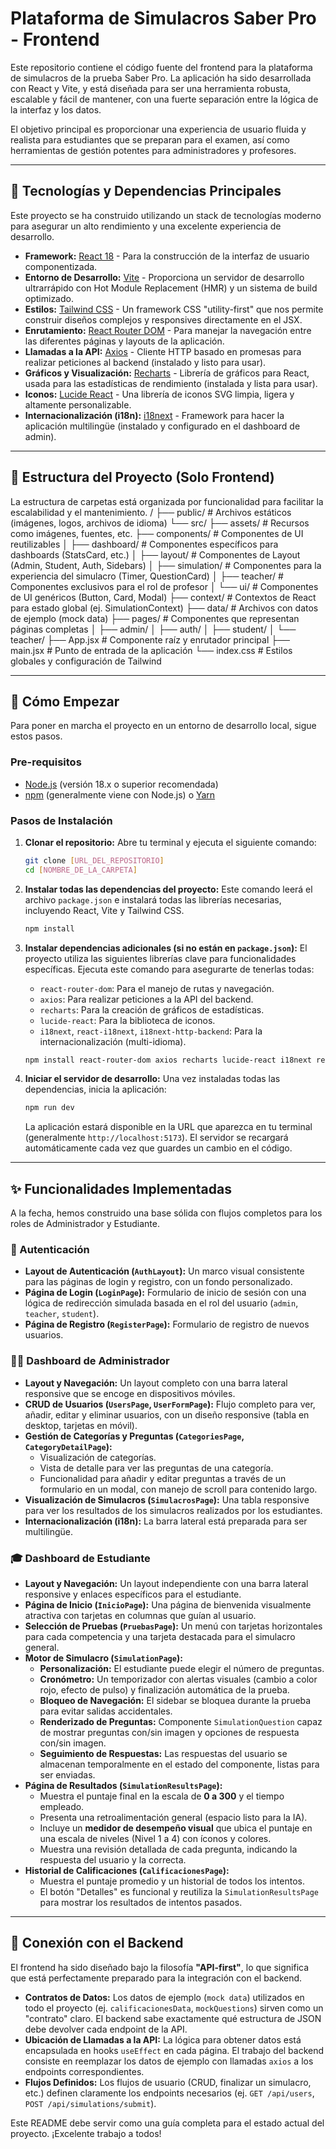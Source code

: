 # Plataforma de Simulacros Saber Pro - Frontend

Este repositorio contiene el código fuente del frontend para la plataforma de simulacros de la prueba Saber Pro. La aplicación ha sido desarrollada con React y Vite, y está diseñada para ser una herramienta robusta, escalable y fácil de mantener, con una fuerte separación entre la lógica de la interfaz y los datos.

El objetivo principal es proporcionar una experiencia de usuario fluida y realista para estudiantes que se preparan para el examen, así como herramientas de gestión potentes para administradores y profesores.

---

## 🚀 Tecnologías y Dependencias Principales

Este proyecto se ha construido utilizando un stack de tecnologías moderno para asegurar un alto rendimiento y una excelente experiencia de desarrollo.

*   **Framework:** [React 18](https://react.dev/) - Para la construcción de la interfaz de usuario componentizada.
*   **Entorno de Desarrollo:** [Vite](https://vitejs.dev/) - Proporciona un servidor de desarrollo ultrarrápido con Hot Module Replacement (HMR) y un sistema de build optimizado.
*   **Estilos:** [Tailwind CSS](https://tailwindcss.com/) - Un framework CSS "utility-first" que nos permite construir diseños complejos y responsives directamente en el JSX.
*   **Enrutamiento:** [React Router DOM](https://reactrouter.com/) - Para manejar la navegación entre las diferentes páginas y layouts de la aplicación.
*   **Llamadas a la API:** [Axios](https://axios-http.com/) - Cliente HTTP basado en promesas para realizar peticiones al backend (instalado y listo para usar).
*   **Gráficos y Visualización:** [Recharts](https://recharts.org/) - Librería de gráficos para React, usada para las estadísticas de rendimiento (instalada y lista para usar).
*   **Iconos:** [Lucide React](https://lucide.dev/) - Una librería de iconos SVG limpia, ligera y altamente personalizable.
*   **Internacionalización (i18n):** [i18next](https://www.i18next.com/) - Framework para hacer la aplicación multilingüe (instalado y configurado en el dashboard de admin).

---

## 📂 Estructura del Proyecto (Solo Frontend)

La estructura de carpetas está organizada por funcionalidad para facilitar la escalabilidad y el mantenimiento.
/
├── public/ # Archivos estáticos (imágenes, logos, archivos de idioma)
└── src/
├── assets/ # Recursos como imágenes, fuentes, etc.
├── components/ # Componentes de UI reutilizables
│ ├── dashboard/ # Componentes específicos para dashboards (StatsCard, etc.)
│ ├── layout/ # Componentes de Layout (Admin, Student, Auth, Sidebars)
│ ├── simulation/ # Componentes para la experiencia del simulacro (Timer, QuestionCard)
│ ├── teacher/ # Componentes exclusivos para el rol de profesor
│ └── ui/ # Componentes de UI genéricos (Button, Card, Modal)
├── context/ # Contextos de React para estado global (ej. SimulationContext)
├── data/ # Archivos con datos de ejemplo (mock data)
├── pages/ # Componentes que representan páginas completas
│ ├── admin/
│ ├── auth/
│ ├── student/
│ └── teacher/
├── App.jsx # Componente raíz y enrutador principal
├── main.jsx # Punto de entrada de la aplicación
└── index.css # Estilos globales y configuración de Tailwind


---

## 🏁 Cómo Empezar

Para poner en marcha el proyecto en un entorno de desarrollo local, sigue estos pasos.

### Pre-requisitos

-   [Node.js](https://nodejs.org/) (versión 18.x o superior recomendada)
-   [npm](https://www.npmjs.com/) (generalmente viene con Node.js) o [Yarn](https://yarnpkg.com/)

### Pasos de Instalación

1.  **Clonar el repositorio:**
    Abre tu terminal y ejecuta el siguiente comando:
    ```bash
    git clone [URL_DEL_REPOSITORIO]
    cd [NOMBRE_DE_LA_CARPETA]
    ```

2.  **Instalar todas las dependencias del proyecto:**
    Este comando leerá el archivo `package.json` e instalará todas las librerías necesarias, incluyendo React, Vite y Tailwind CSS.
    ```bash
    npm install
    ```

3.  **Instalar dependencias adicionales (si no están en `package.json`):**
    El proyecto utiliza las siguientes librerías clave para funcionalidades específicas. Ejecuta este comando para asegurarte de tenerlas todas:

    *   `react-router-dom`: Para el manejo de rutas y navegación.
    *   `axios`: Para realizar peticiones a la API del backend.
    *   `recharts`: Para la creación de gráficos de estadísticas.
    *   `lucide-react`: Para la biblioteca de iconos.
    *   `i18next`, `react-i18next`, `i18next-http-backend`: Para la internacionalización (multi-idioma).

    ```bash
    npm install react-router-dom axios recharts lucide-react i18next react-i18next i18next-http-backend
    ```

4.  **Iniciar el servidor de desarrollo:**
    Una vez instaladas todas las dependencias, inicia la aplicación:
    ```bash
    npm run dev
    ```

    La aplicación estará disponible en la URL que aparezca en tu terminal (generalmente `http://localhost:5173`). El servidor se recargará automáticamente cada vez que guardes un cambio en el código.

---

## ✨ Funcionalidades Implementadas

A la fecha, hemos construido una base sólida con flujos completos para los roles de Administrador y Estudiante.

### 🔑 Autenticación
*   **Layout de Autenticación (`AuthLayout`):** Un marco visual consistente para las páginas de login y registro, con un fondo personalizado.
*   **Página de Login (`LoginPage`):** Formulario de inicio de sesión con una lógica de redirección simulada basada en el rol del usuario (`admin`, `teacher`, `student`).
*   **Página de Registro (`RegisterPage`):** Formulario de registro de nuevos usuarios.

### 👨‍💻 Dashboard de Administrador
*   **Layout y Navegación:** Un layout completo con una barra lateral responsive que se encoge en dispositivos móviles.
*   **CRUD de Usuarios (`UsersPage`, `UserFormPage`):** Flujo completo para ver, añadir, editar y eliminar usuarios, con un diseño responsive (tabla en desktop, tarjetas en móvil).
*   **Gestión de Categorías y Preguntas (`CategoriesPage`, `CategoryDetailPage`):**
    *   Visualización de categorías.
    *   Vista de detalle para ver las preguntas de una categoría.
    *   Funcionalidad para añadir y editar preguntas a través de un formulario en un modal, con manejo de scroll para contenido largo.
*   **Visualización de Simulacros (`SimulacrosPage`):** Una tabla responsive para ver los resultados de los simulacros realizados por los estudiantes.
*   **Internacionalización (i18n):** La barra lateral está preparada para ser multilingüe.

### 🎓 Dashboard de Estudiante
*   **Layout y Navegación:** Un layout independiente con una barra lateral responsive y enlaces específicos para el estudiante.
*   **Página de Inicio (`InicioPage`):** Una página de bienvenida visualmente atractiva con tarjetas en columnas que guían al usuario.
*   **Selección de Pruebas (`PruebasPage`):** Un menú con tarjetas horizontales para cada competencia y una tarjeta destacada para el simulacro general.
*   **Motor de Simulacro (`SimulationPage`):**
    *   **Personalización:** El estudiante puede elegir el número de preguntas.
    *   **Cronómetro:** Un temporizador con alertas visuales (cambio a color rojo, efecto de pulso) y finalización automática de la prueba.
    *   **Bloqueo de Navegación:** El sidebar se bloquea durante la prueba para evitar salidas accidentales.
    *   **Renderizado de Preguntas:** Componente `SimulationQuestion` capaz de mostrar preguntas con/sin imagen y opciones de respuesta con/sin imagen.
    *   **Seguimiento de Respuestas:** Las respuestas del usuario se almacenan temporalmente en el estado del componente, listas para ser enviadas.
*   **Página de Resultados (`SimulationResultsPage`):**
    *   Muestra el puntaje final en la escala de **0 a 300** y el tiempo empleado.
    *   Presenta una retroalimentación general (espacio listo para la IA).
    *   Incluye un **medidor de desempeño visual** que ubica el puntaje en una escala de niveles (Nivel 1 a 4) con íconos y colores.
    *   Muestra una revisión detallada de cada pregunta, indicando la respuesta del usuario y la correcta.
*   **Historial de Calificaciones (`CalificacionesPage`):**
    *   Muestra el puntaje promedio y un historial de todos los intentos.
    *   El botón "Detalles" es funcional y reutiliza la `SimulationResultsPage` para mostrar los resultados de intentos pasados.

---

## 🔗 Conexión con el Backend

El frontend ha sido diseñado bajo la filosofía **"API-first"**, lo que significa que está perfectamente preparado para la integración con el backend.

*   **Contratos de Datos:** Los datos de ejemplo (`mock data`) utilizados en todo el proyecto (ej. `calificacionesData`, `mockQuestions`) sirven como un "contrato" claro. El backend sabe exactamente qué estructura de JSON debe devolver cada endpoint de la API.
*   **Ubicación de Llamadas a la API:** La lógica para obtener datos está encapsulada en hooks `useEffect` en cada página. El trabajo del backend consiste en reemplazar los datos de ejemplo con llamadas `axios` a los endpoints correspondientes.
*   **Flujos Definidos:** Los flujos de usuario (CRUD, finalizar un simulacro, etc.) definen claramente los endpoints necesarios (ej. `GET /api/users`, `POST /api/simulations/submit`).

Este README debe servir como una guía completa para el estado actual del proyecto. ¡Excelente trabajo a todos!